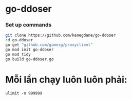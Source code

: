 # go-ddoser

### Set up commands
```bash
git clone https://github.com/kenegdane/go-ddoser
cd go-ddoser
go get "github.com/gamexg/proxyclient"
go mod init go-ddoser
go mod tidy
go build go-ddoser.go
```
# Mỗi lần chạy luôn luôn phải:
```
ulimit -n 999999
```
